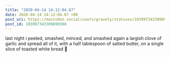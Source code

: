 ```yaml
---
title: "2020-04-14 14:12:04.67"
date: 2020-04-14 14:12:04.67 +00
post_uri: https://mastodon.social/users/gravely/statuses/103997343309899308
post_id: 103997343309899308
---
```

last night i peeled, smashed, minced, and smashed again a largish clove of garlic and spread all of it, with a half tablespoon of salted butter, on a single slice of toasted white bread 👅


